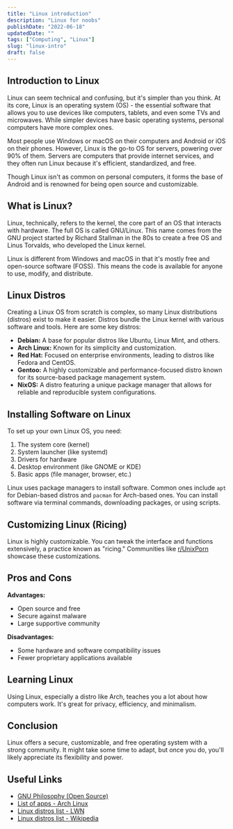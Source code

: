 ```yaml
---
title: "Linux introduction"
description: "Linux for noobs"
publishDate: "2022-06-18"
updatedDate: ""
tags: ["Computing", "Linux"]
slug: "linux-intro"
draft: false
---
```


## Introduction to Linux

Linux can seem technical and confusing, but it's simpler than you think. At its core, Linux is an operating system (OS) - the essential software that allows you to use devices like computers, tablets, and even some TVs and microwaves. While simpler devices have basic operating systems, personal computers have more complex ones.

Most people use Windows or macOS on their computers and Android or iOS on their phones. However, Linux is the go-to OS for servers, powering over 90% of them. Servers are computers that provide internet services, and they often run Linux because it's efficient, standardized, and free.

Though Linux isn't as common on personal computers, it forms the base of Android and is renowned for being open source and customizable.

## What is Linux?

Linux, technically, refers to the kernel, the core part of an OS that interacts with hardware. The full OS is called GNU/Linux. This name comes from the GNU project started by Richard Stallman in the 80s to create a free OS and Linus Torvalds, who developed the Linux kernel.

Linux is different from Windows and macOS in that it's mostly free and open-source software (FOSS). This means the code is available for anyone to use, modify, and distribute.

## Linux Distros

Creating a Linux OS from scratch is complex, so many Linux distributions (distros) exist to make it easier. Distros bundle the Linux kernel with various software and tools. Here are some key distros:

- **Debian:** A base for popular distros like Ubuntu, Linux Mint, and others.
- **Arch Linux:** Known for its simplicity and customization.
- **Red Hat:** Focused on enterprise environments, leading to distros like Fedora and CentOS.
- **Gentoo:** A highly customizable and performance-focused distro known for its source-based package management system.
- **NixOS:** A distro featuring a unique package manager that allows for reliable and reproducible system configurations.

## Installing Software on Linux

To set up your own Linux OS, you need:
1. The system core (kernel)
2. System launcher (like systemd)
3. Drivers for hardware
4. Desktop environment (like GNOME or KDE)
5. Basic apps (file manager, browser, etc.)

Linux uses package managers to install software. Common ones include `apt` for Debian-based distros and `pacman` for Arch-based ones. You can install software via terminal commands, downloading packages, or using scripts.

## Customizing Linux (Ricing)

Linux is highly customizable. You can tweak the interface and functions extensively, a practice known as "ricing." Communities like [r/UnixPorn](https://www.reddit.com/r/unixporn) showcase these customizations.

## Pros and Cons

**Advantages:**
- Open source and free
- Secure against malware
- Large supportive community

**Disadvantages:**
- Some hardware and software compatibility issues
- Fewer proprietary applications available

## Learning Linux

Using Linux, especially a distro like Arch, teaches you a lot about how computers work. It's great for privacy, efficiency, and minimalism.

## Conclusion

Linux offers a secure, customizable, and free operating system with a strong community. It might take some time to adapt, but once you do, you'll likely appreciate its flexibility and power.

## Useful Links

- [GNU Philosophy (Open Source)](https://www.gnu.org/philosophy/open-source-misses-the-point.en.html)
- [List of apps - Arch Linux](https://wiki.archlinux.org/title/List_of_applications)
- [Linux distros list - LWN](https://lwn.net/Distributions/)
- [Linux distros list - Wikipedia](https://en.wikipedia.org/wiki/List_of_Linux_distributions)